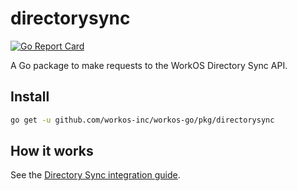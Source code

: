 # directorysync

[![Go Report Card](https://img.shields.io/badge/dev-reference-007d9c?logo=go&logoColor=white&style=flat)](https://pkg.go.dev/github.com/workos-inc/workos-go/pkg/directorysync)

A Go package to make requests to the WorkOS Directory Sync API.

## Install

```sh
go get -u github.com/workos-inc/workos-go/pkg/directorysync
```

## How it works

See the [Directory Sync integration guide](https://workos.com/docs/directory-sync/guide).
